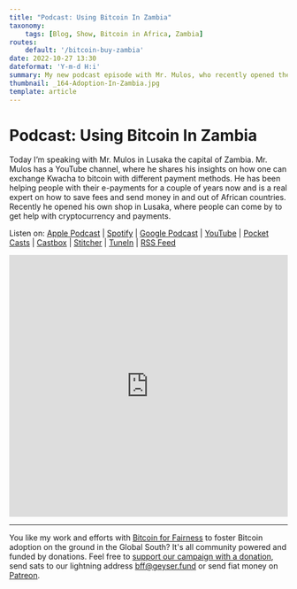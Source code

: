 ```yaml
---
title: "Podcast: Using Bitcoin In Zambia"
taxonomy:
    tags: [Blog, Show, Bitcoin in Africa, Zambia]
routes:
    default: '/bitcoin-buy-zambia'
date: 2022-10-27 13:30
dateformat: 'Y-m-d H:i'
summary: My new podcast episode with Mr. Mulos, who recently opened the first Bitcoin kiosk in Lusaka. We talk about scams and why people fall for them.
thumbnail: _164-Adoption-In-Zambia.jpg
template: article
---
```


# Podcast: Using Bitcoin In Zambia
Today I’m speaking with Mr. Mulos in Lusaka the capital of Zambia. Mr. Mulos has a YouTube channel, where he shares his insights on how one can exchange Kwacha to bitcoin with different payment methods. He has been helping people with their e-payments for a couple of years now and is a real expert on how to save fees and send money in and out of African countries. Recently he opened his own shop in Lusaka, where people can come by to get help with cryptocurrency and payments.

Listen on: [Apple Podcast](https://podcasts.apple.com/at/podcast/bitcoin-co/id1432576313) | [Spotify](https://open.spotify.com/show/0EJu3cMWF0AMxeO8NMH71z) | [Google Podcast](https://podcasts.google.com/?feed=aHR0cHM6Ly9iaXRjb2ludW5kY28uY29tL2VuL2ZlZWQvbXAzLw) | [YouTube](https://www.youtube.com/playlist?list=PL2zepPkogWotoUrb4T2XjLHa3SGHT5IX-) | [Pocket Casts](https://pca.st/YYPf) | [Castbox](https://castbox.fm/channel/id1484185) | [Stitcher](https://www.stitcher.com/podcast/anita-posch/bitcoin-co) | [TuneIn](https://tunein.com/podcasts/Business--Economics-Podcasts/Bitcoin--Co-p1189680/) | [RSS Feed](https://bitcoinundco.com/en/feed/mp3/)

<iframe width="100%" height="473" src="https://www.youtube.com/embed/1NGcN344VPk" title="YouTube video player" frameborder="0" allow="accelerometer; autoplay; clipboard-write; encrypted-media; gyroscope; picture-in-picture" allowfullscreen></iframe>


---
You like my work and efforts with [Bitcoin for Fairness](https://bffbtc.org) to foster Bitcoin adoption on the ground in the Global South? It's all community powered and funded by donations. Feel free to [support our campaign with a donation](https://anita.link/geyser), send sats to our lightning address bff@geyser.fund or send fiat money on [Patreon](https://patreon.com/anitaposch).

